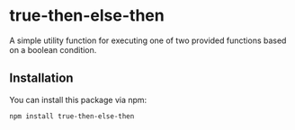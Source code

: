 # true-then-else-then

A simple utility function for executing one of two provided functions based on a boolean condition.

## Installation

You can install this package via npm:

```bash
npm install true-then-else-then